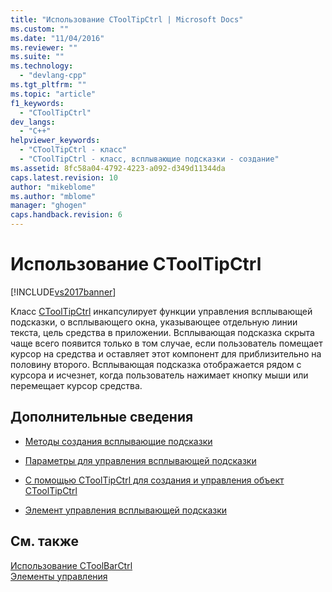```yaml
---
title: "Использование CToolTipCtrl | Microsoft Docs"
ms.custom: ""
ms.date: "11/04/2016"
ms.reviewer: ""
ms.suite: ""
ms.technology: 
  - "devlang-cpp"
ms.tgt_pltfrm: ""
ms.topic: "article"
f1_keywords: 
  - "CToolTipCtrl"
dev_langs: 
  - "C++"
helpviewer_keywords: 
  - "CToolTipCtrl - класс"
  - "CToolTipCtrl - класс, всплывающие подсказки - создание"
ms.assetid: 8fc58a04-4792-4223-a092-d349d11344da
caps.latest.revision: 10
author: "mikeblome"
ms.author: "mblome"
manager: "ghogen"
caps.handback.revision: 6
---
```

# Использование CToolTipCtrl
[!INCLUDE[vs2017banner](../assembler/inline/includes/vs2017banner.md)]

Класс [CToolTipCtrl](../Topic/CToolTipCtrl%20Class.md) инкапсулирует функции управления всплывающей подсказки, о всплывающего окна, указывающее отдельную линии текста, цель средства в приложении.  Всплывающая подсказка скрыта чаще всего появится только в том случае, если пользователь помещает курсор на средства и оставляет этот компонент для приблизительно на половину второго.  Всплывающая подсказка отображается рядом с курсора и исчезнет, когда пользователь нажимает кнопку мыши или перемещает курсор средства.  
  
## Дополнительные сведения  
  
-   [Методы создания всплывающие подсказки](../mfc/methods-of-creating-tool-tips.md)  
  
-   [Параметры для управления всплывающей подсказки](../mfc/settings-for-the-tool-tip-control.md)  
  
-   [С помощью CToolTipCtrl для создания и управления объект CToolTipCtrl](../mfc/using-ctooltipctrl-to-create-and-manipulate-a-ctooltipctrl-object.md)  
  
-   [Элемент управления всплывающей подсказки](../mfc/manipulating-the-tool-tip-control.md)  
  
## См. также  
 [Использование CToolBarCtrl](../mfc/using-ctoolbarctrl.md)   
 [Элементы управления](../mfc/controls-mfc.md)